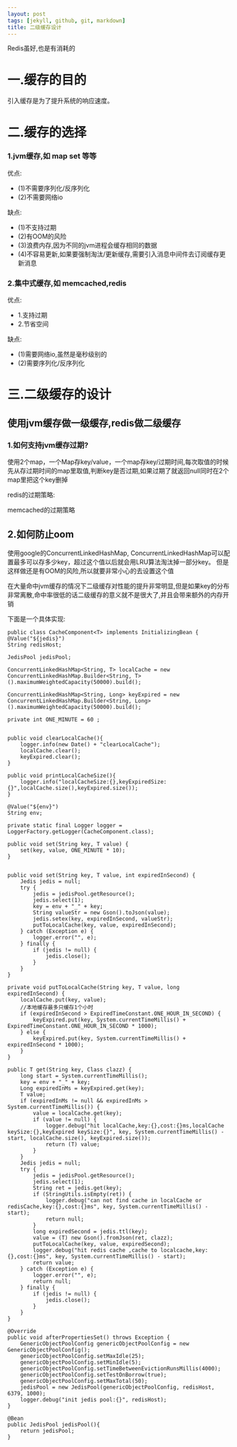 ```yaml
---
layout: post
tags: [jekyll, github, git, markdown]
title: 二级缓存设计
---
```

Redis虽好,也是有消耗的
 
<h1>一.缓存的目的</h1>
   引入缓存是为了提升系统的响应速度。
<h1>二.缓存的选择</h1>

   <h3>1.jvm缓存,如  map set 等等</h3>
   <p>
优点:  <ul>
	    <li>(1)不需要序列化/反序列化</li>    
        <li>(2)不需要网络io</li>
        </ul>
 </p>
 <p>
 缺点: <ul>
 		  <li>(1)不支持过期</li>
          <li>(2)有OOM的风险</li>
          <li>(3)浪费内存,因为不同的jvm进程会缓存相同的数据</li>
          <li>(4)不容易更新,如果要强制淘汰/更新缓存,需要引入消息中间件去订阅缓存更新消息</li>
       </ul>
</p>
   <h3>2.集中式缓存,如 memcached,redis</h3>
   <p>
优点: <ul>
	<li>1.支持过期</li>
     <li>2.节省空间</li>
     </ul>
</p>
<p>

缺点:<ul> 
       <li>(1)需要网络io,虽然是毫秒级别的</li>
      	<li>(2)需要序列化/反序列化</li>
 	</ul>
 </p> 
 <h1>三.二级缓存的设计</h1>
<h2>使用jvm缓存做一级缓存,redis做二级缓存</h2>
<h3> 1.如何支持jvm缓存过期?</h3>
 <p>使用2个map，一个Map存key/value，一个map存key/过期时间,每次取值的时候先从存过期时间的map里取值,判断key是否过期,如果过期了就返回null同时在2个map里把这个key删掉
 </p>
 <p>
 redis的过期策略:
 </p>
 <p>
 memcached的过期策略
 </p>		

 <h2>2.如何防止oom</h2>
使用google的ConcurrentLinkedHashMap, ConcurrentLinkedHashMap可以配置最多可以存多少key，超过这个值以后就会用LRU算法淘汰掉一部分key。
但是这样做还是有OOM的风险,所以就要非常小心的去设置这个值

 <p>在大量命中jvm缓存的情况下二级缓存对性能的提升非常明显,但是如果key的分布非常离散,命中率很低的话二级缓存的意义就不是很大了,并且会带来额外的内存开销</p>

  下面是一个具体实现:

	public class CacheComponent<T> implements InitializingBean {
	@Value("${jedis}")
	String redisHost;

	JedisPool jedisPool;

	ConcurrentLinkedHashMap<String, T> localCache = new ConcurrentLinkedHashMap.Builder<String, T>().maximumWeightedCapacity(50000).build();

	ConcurrentLinkedHashMap<String, Long> keyExpired = new ConcurrentLinkedHashMap.Builder<String, Long>().maximumWeightedCapacity(50000).build();

	private int ONE_MINUTE = 60 ;


	public void clearLocalCache(){
	    logger.info(new Date() + "clearLocalCache");
	    localCache.clear();
	    keyExpired.clear();
	}

	public void printLocalCacheSize(){
	    logger.info("localCacheSize:{},keyExpiredSize:{}",localCache.size(),keyExpired.size());
	}

	@Value("${env}")
	String env;

	private static final Logger logger = LoggerFactory.getLogger(CacheComponent.class);

	public void set(String key, T value) {
	    set(key, value, ONE_MINUTE * 10);
	}


	public void set(String key, T value, int expiredInSecond) {
	    Jedis jedis = null;
	    try {
	        jedis = jedisPool.getResource();
	        jedis.select(1);
	        key = env + "_" + key;
	        String valueStr = new Gson().toJson(value);
	        jedis.setex(key, expiredInSecond, valueStr);
	        putToLocalCache(key, value, expiredInSecond);
	    } catch (Exception e) {
	        logger.error("", e);
	    } finally {
	        if (jedis != null) {
	            jedis.close();
	        }
	    }
	}

	private void putToLocalCache(String key, T value, long expiredInSecond) {
	    localCache.put(key, value);
	    //本地缓存最多只缓存1个小时
	    if (expiredInSecond > ExpiredTimeConstant.ONE_HOUR_IN_SECOND) {
	        keyExpired.put(key, System.currentTimeMillis() +  ExpiredTimeConstant.ONE_HOUR_IN_SECOND * 1000);
	    } else {
	        keyExpired.put(key, System.currentTimeMillis() + expiredInSecond * 1000);
	    }
	}

	public T get(String key, Class clazz) {
	    long start = System.currentTimeMillis();
	    key = env + "_" + key;
	    Long expiredInMs = keyExpired.get(key);
	    T value;
	    if (expiredInMs != null && expiredInMs > System.currentTimeMillis()) {
	        value = localCache.get(key);
	        if (value != null) {
	            logger.debug("hit localCache,key:{},cost:{}ms,localCache keySize:{},keyExpired keySize:{}", key, System.currentTimeMillis() - start, localCache.size(), keyExpired.size());
	            return (T) value;
	        }
	    }
	    Jedis jedis = null;
	    try {
	        jedis = jedisPool.getResource();
	        jedis.select(1);
	        String ret = jedis.get(key);
	        if (StringUtils.isEmpty(ret)) {
	            logger.debug("can not find cache in localCache or redisCache,key:{},cost:{}ms", key, System.currentTimeMillis() - start);
	            return null;
	        }
	        long expiredSecond = jedis.ttl(key);
	        value = (T) new Gson().fromJson(ret, clazz);
	        putToLocalCache(key, value, expiredSecond);
	        logger.debug("hit redis cache ,cache to localcache,key:{},cost:{}ms", key, System.currentTimeMillis() - start);
	        return value;
	    } catch (Exception e) {
	        logger.error("", e);
	        return null;
	    } finally {
	        if (jedis != null) {
	            jedis.close();
	        }
	    }
	}

	@Override
	public void afterPropertiesSet() throws Exception {
	    GenericObjectPoolConfig genericObjectPoolConfig = new GenericObjectPoolConfig();
	    genericObjectPoolConfig.setMaxIdle(25);
	    genericObjectPoolConfig.setMinIdle(5);
	    genericObjectPoolConfig.setTimeBetweenEvictionRunsMillis(4000);
	    genericObjectPoolConfig.setTestOnBorrow(true);
	    genericObjectPoolConfig.setMaxTotal(50);
	    jedisPool = new JedisPool(genericObjectPoolConfig, redisHost, 6379, 1000);
	    logger.debug("init jedis pool:{}", redisHost);
	}

	@Bean
	public JedisPool jedisPool(){
	    return jedisPool;
	}